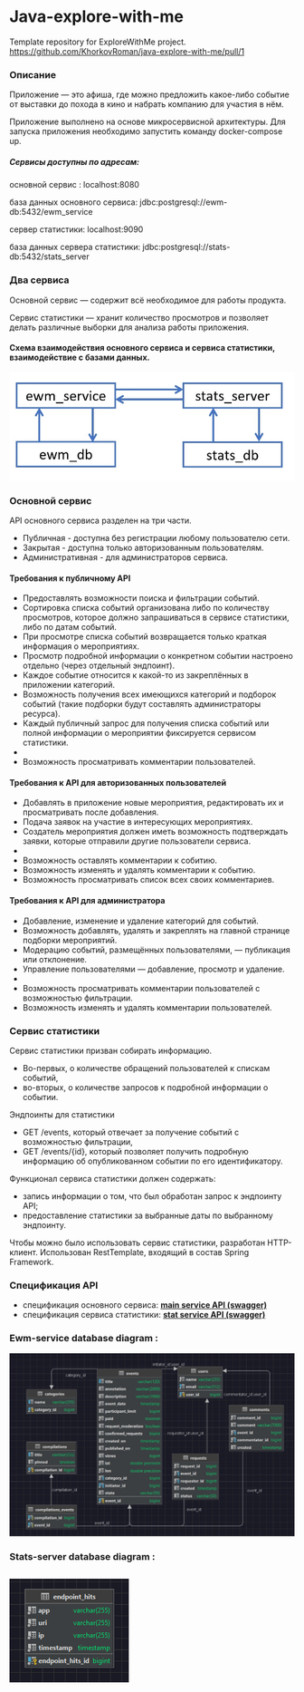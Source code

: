# Java-explore-with-me
Template repository for ExploreWithMe project.
https://github.com/KhorkovRoman/java-explore-with-me/pull/1

### Описание

Приложение — это афиша, где можно предложить какое-либо событие от выставки до похода в кино и набрать компанию для участия в нём.

Приложение выполнено на основе микросервисной архитектуры. Для запуска приложения необходимо запустить команду docker-compose up.

##### Сервисы доступны по адресам:

основной сервис : localhost:8080

база данных основного сервиса: jdbc:postgresql://ewm-db:5432/ewm_service

сервер статистики: localhost:9090

база данных сервера статистики: jdbc:postgresql://stats-db:5432/stats_server

### Два сервиса

Основной сервис — содержит всё необходимое для работы продукта.

Сервис статистики — хранит количество просмотров и позволяет делать различные выборки для анализа работы приложения.

#### Схема взаимодействия основного сервиса и сервиса статистики, взаимодействие с базами данных.

![img_3.png](img_3.png)

### Основной сервис

API основного сервиса разделен на три части. 

* Публичная - доступна без регистрации любому пользователю сети. 
* Закрытая - доступна только авторизованным пользователям.
* Административная - для администраторов сервиса.

#### Требования к публичному API

* Предоставлять возможности поиска и фильтрации событий.
* Сортировка списка событий организована либо по количеству просмотров, которое должно запрашиваться в сервисе статистики, либо по датам событий.
* При просмотре списка событий возвращается только краткая информация о мероприятиях.
* Просмотр подробной информации о конкретном событии настроено отдельно (через отдельный эндпоинт).
* Каждое событие относится к какой-то из закреплённых в приложении категорий.
* Возможность получения всех имеющихся категорий и подборок событий (такие подборки будут составлять администраторы ресурса).
* Каждый публичный запрос для получения списка событий или полной информации о мероприятии фиксируется сервисом статистики.
* 
* Возможность просматривать комментарии пользователей.
#### Требования к API для авторизованных пользователей

*   Добавлять в приложение новые мероприятия, редактировать их и просматривать после добавления.
*   Подача заявок на участие в интересующих мероприятиях.
*   Создатель мероприятия должен иметь возможность подтверждать заявки, которые отправили другие пользователи сервиса.
* 
* Возможность оставлять комментарии к собитию.
* Возможность изменять и удалять комментарии к событию.
* Возможность просматривать список всех своих комментариев.


#### Требования к API для администратора

* Добавление, изменение и удаление категорий для событий.
* Возможность добавлять, удалять и закреплять на главной странице подборки мероприятий.
* Модерацию событий, размещённых пользователями, — публикация или отклонение.
* Управление пользователями — добавление, просмотр и удаление.
* 
* Возможность просматривать комментарии пользователей с возможностью фильтрации.
* Возможность изменять и удалять комментарии пользователей.

### Сервис статистики

Сервис статистики призван собирать информацию.
* Во-первых, о количестве обращений пользователей к спискам событий,
* во-вторых, о количестве запросов к подробной информации о событии.

Эндпоинты для статистики
* GET /events, который отвечает за получение событий с возможностью фильтрации,
* GET /events/{id}, который позволяет получить подробную информацию об опубликованном событии по его идентификатору.

Функционал сервиса статистики должен содержать:

* запись информации о том, что был обработан запрос к эндпоинту API;
* предоставление статистики за выбранные даты по выбранному эндпоинту.

Чтобы можно было использовать сервис статистики, разработан HTTP-клиент. Использован RestTemplate, входящий в состав Spring Framework.

### Спецификация API

* спецификация основного сервиса: [**main service API (swagger)**](https://github.com/KhorkovRoman/java-explore-with-me/blob/main/ewm-main-service-spec.json)
* спецификация сервиса статистики: [**stat service API (swagger)**](https://github.com/KhorkovRoman/java-explore-with-me/blob/main/ewm-stats-service-spec.json)

### **Ewm-service database diagram :**
![img_4.png](img_4.png)

### **Stats-server database diagram :**
## **![img_1.png](img_1.png)**
